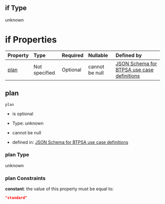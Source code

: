 ## if Type

unknown

# if Properties

| Property      | Type          | Required | Nullable       | Defined by                                                                                                                                                                                                                                  |
| :------------ | :------------ | :------- | :------------- | :------------------------------------------------------------------------------------------------------------------------------------------------------------------------------------------------------------------------------------------ |
| [plan](#plan) | Not specified | Optional | cannot be null | [JSON Schema for BTPSA use case definitions](btpsa-usecase-properties-services-items-allof-1-then-allof-91-then-allof-0-if-properties-plan.md "undefined#/properties/services/items/allOf/1/then/allOf/91/then/allOf/0/if/properties/plan") |

## plan



`plan`

*   is optional

*   Type: unknown

*   cannot be null

*   defined in: [JSON Schema for BTPSA use case definitions](btpsa-usecase-properties-services-items-allof-1-then-allof-91-then-allof-0-if-properties-plan.md "undefined#/properties/services/items/allOf/1/then/allOf/91/then/allOf/0/if/properties/plan")

### plan Type

unknown

### plan Constraints

**constant**: the value of this property must be equal to:

```json
"standard"
```
